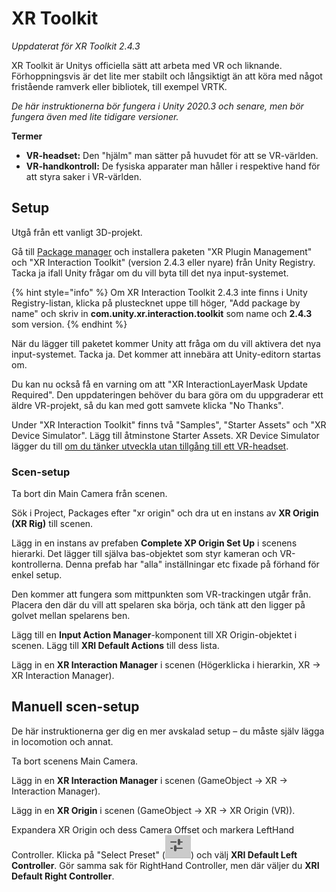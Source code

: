 # XR Toolkit

_Uppdaterat för XR Toolkit 2.4.3_

XR Toolkit är Unitys officiella sätt att arbeta med VR och liknande. Förhoppningsvis är det lite mer stabilt och långsiktigt än att köra med något fristående ramverk eller bibliotek, till exempel VRTK.

_De här instruktionerna bör fungera i Unity 2020.3 och senare, men bör fungera även med lite tidigare versioner._

**Termer**

* **VR-headset:** Den "hjälm" man sätter på huvudet för att se VR-världen.
* **VR-handkontroll:** De fysiska apparater man håller i respektive hand för att styra saker i VR-världen.

## Setup

Utgå från ett vanligt 3D-projekt.

Gå till [Package manager](../../andra-funktioner/package-manager.md) och installera paketen "XR Plugin Management" och "XR Interaction Toolkit" (version 2.4.3 eller nyare) från Unity Registry. Tacka ja ifall Unity frågar om du vill byta till det nya input-systemet.

{% hint style="info" %}
Om XR Interaction Toolkit 2.4.3 inte finns i Unity Registry-listan, klicka på plustecknet uppe till höger, "Add package by name" och skriv in **com.unity.xr.interaction.toolkit** som name och **2.4.3** som version.
{% endhint %}

När du lägger till paketet kommer Unity att fråga om du vill aktivera det nya input-systemet. Tacka ja. Det kommer att innebära att Unity-editorn startas om.

Du kan nu också få en varning om att "XR InteractionLayerMask Update Required". Den uppdateringen behöver du bara göra om du uppgraderar ett äldre VR-projekt, så du kan med gott samvete klicka "No Thanks".

Under "XR Interaction Toolkit" finns två "Samples", "Starter Assets" och "XR Device Simulator". Lägg till åtminstone Starter Assets. XR Device Simulator lägger du till [om du tänker utveckla utan tillgång till ett VR-headset](device-simulator.md).

### Scen-setup

Ta bort din Main Camera från scenen.

Sök i Project, Packages efter "xr origin" och dra ut en instans av **XR Origin (XR Rig)** till scenen.

Lägg in en instans av prefaben **Complete XP Origin Set Up** i scenens hierarki. Det lägger till själva bas-objektet som styr kameran och VR-kontrollerna. Denna prefab har "alla" inställningar etc fixade på förhand för enkel setup.

Den kommer att fungera som mittpunkten som VR-trackingen utgår från. Placera den där du vill att spelaren ska börja, och tänk att den ligger på golvet mellan spelarens ben.

Lägg till en **Input Action Manager**-komponent till XR Origin-objektet i scenen. Lägg till **XRI Default Actions** till dess lista.

Lägg in en **XR Interaction Manager** i scenen (Högerklicka i hierarkin, XR → XR Interaction Manager).

## Manuell scen-setup

De här instruktionerna ger dig en mer avskalad setup – du måste själv lägga in locomotion och annat.

Ta bort scenens Main Camera.

Lägg in en **XR Interaction Manager** i scenen (GameObject → XR → Interaction Manager).

Lägg in en **XR Origin** i scenen (GameObject → XR → XR Origin (VR)).

Expandera XR Origin och dess Camera Offset och markera LeftHand Controller. Klicka på "Select Preset" (<img src="../../.gitbook/assets/image (7).png" alt="" data-size="line">) och välj **XRI Default Left Controller**. Gör samma sak för RightHand Controller, men där väljer du **XRI Default Right Controller**.



